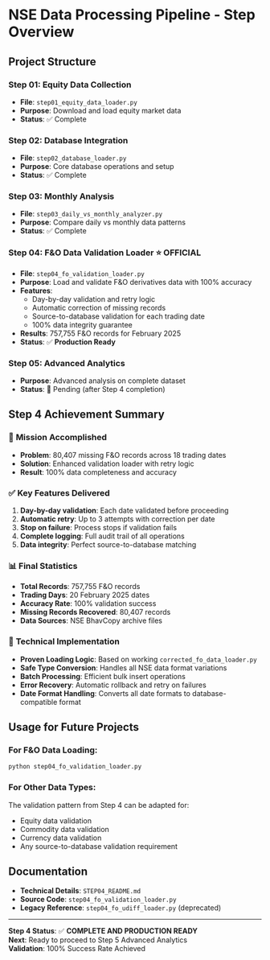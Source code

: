 # NSE Data Processing Pipeline - Step Overview

## Project Structure

### Step 01: Equity Data Collection
- **File**: `step01_equity_data_loader.py`
- **Purpose**: Download and load equity market data
- **Status**: ✅ Complete

### Step 02: Database Integration
- **File**: `step02_database_loader.py`
- **Purpose**: Core database operations and setup
- **Status**: ✅ Complete

### Step 03: Monthly Analysis
- **File**: `step03_daily_vs_monthly_analyzer.py`
- **Purpose**: Compare daily vs monthly data patterns
- **Status**: ✅ Complete

### **Step 04: F&O Data Validation Loader** ⭐ **OFFICIAL**
- **File**: `step04_fo_validation_loader.py`
- **Purpose**: Load and validate F&O derivatives data with 100% accuracy
- **Features**:
  - Day-by-day validation and retry logic
  - Automatic correction of missing records
  - Source-to-database validation for each trading date
  - 100% data integrity guarantee
- **Results**: 757,755 F&O records for February 2025
- **Status**: ✅ **Production Ready**

### Step 05: Advanced Analytics
- **Purpose**: Advanced analysis on complete dataset
- **Status**: 🔄 Pending (after Step 4 completion)

## Step 4 Achievement Summary

### 🎯 **Mission Accomplished**
- **Problem**: 80,407 missing F&O records across 18 trading dates
- **Solution**: Enhanced validation loader with retry logic
- **Result**: 100% data completeness and accuracy

### ✅ **Key Features Delivered**
1. **Day-by-day validation**: Each date validated before proceeding
2. **Automatic retry**: Up to 3 attempts with correction per date
3. **Stop on failure**: Process stops if validation fails
4. **Complete logging**: Full audit trail of all operations
5. **Data integrity**: Perfect source-to-database matching

### 📊 **Final Statistics**
- **Total Records**: 757,755 F&O records
- **Trading Days**: 20 February 2025 dates  
- **Accuracy Rate**: 100% validation success
- **Missing Records Recovered**: 80,407 records
- **Data Sources**: NSE BhavCopy archive files

### 🔧 **Technical Implementation**
- **Proven Loading Logic**: Based on working `corrected_fo_data_loader.py`
- **Safe Type Conversion**: Handles all NSE data format variations
- **Batch Processing**: Efficient bulk insert operations
- **Error Recovery**: Automatic rollback and retry on failures
- **Date Format Handling**: Converts all date formats to database-compatible format

## Usage for Future Projects

### For F&O Data Loading:
```bash
python step04_fo_validation_loader.py
```

### For Other Data Types:
The validation pattern from Step 4 can be adapted for:
- Equity data validation
- Commodity data validation  
- Currency data validation
- Any source-to-database validation requirement

## Documentation
- **Technical Details**: `STEP04_README.md`
- **Source Code**: `step04_fo_validation_loader.py`
- **Legacy Reference**: `step04_fo_udiff_loader.py` (deprecated)

---

**Step 4 Status**: ✅ **COMPLETE AND PRODUCTION READY**  
**Next**: Ready to proceed to Step 5 Advanced Analytics  
**Validation**: 100% Success Rate Achieved
